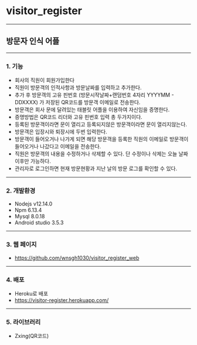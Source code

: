 # visitor_register
* * *
## 방문자 인식 어플
* * *
### 1. 기능 
 + 회사의 직원이 회원가입한다
 + 직원이 방문객의 인적사항과 방문날짜를 입력하고 추가한다.
 + 추가 후 방문객의 고유 핀번호 (방문시작날짜+랜덤번호 4자리 YYYYMM - DDXXXX) 가 저장된 QR코드를 방문객 이메일로 전송한다.
 + 방문객은 회사 문에 달려있는 태블릿 어플을 이용하여 자신임을 증명한다.
 + 증명방법은 QR코드 리더와 고유 핀번호 입력 총 두가지이다.
 + 등록된 방문객이라면 문이 열리고 등록되지않은 방문객이라면 문이 열리지않는다.
 + 방문객은 입장시와 퇴장시에 두번 입력한다. 
 + 방문객이 들어오거나 나가게 되면 해당 방문객을 등록한 직원의 이메일로 방문객이 들어오거나 나갔다고 이메일을 전송한다.
 + 직원은 방문객의 내용을 수정하거나 삭제할 수 있다. 단 수정이나 삭제는 오늘 날짜 이후만 가능하다.
 + 관리자로 로그인하면 현재 방문현황과 지난 날의 방문 로그를 확인할 수 있다.
 * * *
### 2. 개발환경
 + Nodejs v12.14.0
 + Npm 6.13.4
 + Mysql 8.0.18 
 + Android studio 3.5.3
* * *
### 3. 웹 페이지
 + <https://github.com/wnsgh1030/visitor_register_web>
 * * *
### 4. 배포
 + Heroku로 배포
 + <https://visitor-register.herokuapp.com/>
* * *
### 5. 라이브러리
 + Zxing(QR코드)
